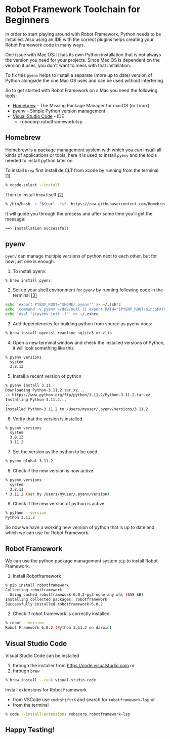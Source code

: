 # Robot Framework Toolchain for Beginners

In order to start playing around with Robot Framework, Python needs to be installed. Also using an IDE with the correct plugins helps creating your Robot Framework code in many ways.

One issue with Mac OS: It has its own Python installation that is not always the version you need for your projects. Since Mac OS is dependent on the version it uses, you don't want to mess with that installation.

To fix this `pyenv` helps to install a separate (more up to date) version of Python alongside the one Mac OS uses and can be used without interfering.

So to get started with Robot Framework on a Mac you need the following tools:

* [Homebrew](https://brew.sh) - The Missing Package Manager for macOS (or Linux)
* [pyenv](https://github.com/pyenv/pyenv) - Simple Python version management
* [Visual Studio Code]() - IDE
    * robocorp.robotframework-lsp

## Homebrew

Homebrew is a package management system with which you can install all kinds of applications or tools, here it is used to install `pyenv` and the tools needed to install python later on.

To install `brew` first install de CLT from xcode by running from the terminal [[1]](https://docs.brew.sh/Installation#macos-requirements)

```sh
% xcode-select --install
```

Then to install `brew` itself [[2]](https://brew.sh)

``` sh
% /bin/bash -c "$(curl -fsSL https://raw.githubusercontent.com/Homebrew/install/HEAD/install.sh)"
```

It will guide you through the process and after some time you'll get the message:

``` sh
==> Installation successful!
```

## pyenv

`pyenv` can manage multiple versions of python next to each other, but for now just one is enough.

1. To install pyenv:

``` 
% brew install pyenv
```

2. Set up your shell environment for `pyenv` by running following code in the terminal [[3]](https://github.com/pyenv/pyenv#set-up-your-shell-environment-for-pyenv) 

``` sh
echo 'export PYENV_ROOT="$HOME/.pyenv"' >> ~/.zshrc
echo 'command -v pyenv >/dev/null || export PATH="$PYENV_ROOT/bin:$PATH"' >> ~/.zshrc
echo 'eval "$(pyenv init -)"' >> ~/.zshrc
```


3. Add dependencies for building python from source as pyenv does:
``` bash
% brew install openssl readline sqlite3 xz zlib
```

4. Open a new terminal window and check the installed versions of Python, it will look something like this
``` sh
% pyenv versions
  system
  3.8.13
```

5. Install a recent version of python
``` sh
% pyenv install 3.11
Downloading Python-3.11.2.tar.xz...
-> https://www.python.org/ftp/python/3.11.2/Python-3.11.2.tar.xz
Installing Python-3.11.2...
...
Installed Python-3.11.2 to /Users/myuser/.pyenv/versions/3.11.2
```

6. Verify that the version is installed
``` sh
% pyenv versions
  system
  3.8.13
  3.11.2
```

7. Set the version as the python to be used
``` sh
% pyenv global 3.11.2
```

8. Check if the new version is now active
``` sh
% pyenv versions
  system
  3.8.13
* 3.11.2 (set by /Users/myuser/.pyenv/version)
```

9. Check if the new version of python is active

``` sh
% python --version
Python 3.11.2
```

So now we have a working new version of python that is up to date and which we can use for Robot Framework.

## Robot Framework

We can use the python package management system `pip` to install Robot Framework.

1. Install Robotframework
``` sh
% pip install robotframework
Collecting robotframework
  Using cached robotframework-6.0.2-py3-none-any.whl (658 kB)
Installing collected packages: robotframework
Successfully installed robotframework-6.0.2
```

2. Check if robot framework is correctly installed.
``` sh
% robot --version
Robot Framework 6.0.2 (Python 3.11.2 on darwin)
```

## Visual Studio Code

Visual Studio Code can be installed 
1. through the installer from https://code.visualstudio.com or
2. through `brew` 
``` sh
% brew install --cask visual-studio-code
```

Install extensions for Robot Framework
* from VSCode use `cmd+shift+X` and search for `robotframework-lsp` or
* from the terminal
``` sh
% code --install-extensions robocorp.robotframework-lsp
```

## Happy Testing!